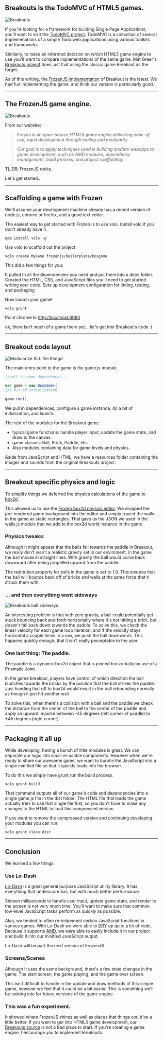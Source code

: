 
## Breakouts is the TodoMVC of HTML5 games.

![Breakouts](images/breakouts_logo.png)

If you're looking for a framework for building Single Page Applications,  you'll want to visit the [TodoMVC project](http://todomvc.com/).
TodoMVC is a collection of several implemenations of a simple Todo web applications using various toolkits and frameworks.

Similarly, to make an informed decision on which HTML5 game engine to use you'll want to compare implementations of the same game.  Mat Greer's [Breakouts project](http://city41.github.io/breakouts/) does just that using the classic game Breakout as the target.

As of this writing, the [FrozenJS implementation](http://city41.github.io/breakouts/frozen/index.html) of Breakout is the latest.  We had fun implementing the game, and think our version is particularly good.


-------------------------


## The FrozenJS game engine.

![Breakouts](images/frozen_logo.png)

From our website:

>*Frozen is an open-source HTML5 game engine delivering ease-of-use, rapid development through tooling and modularity.*

>*Our goal is to apply techniques used in building modern webapps to game development, such as AMD modules, dependency management, build process, and project scaffolding.*


TL;DR;  FrozenJS rocks.


Let's get started...

-------------------------


## Scaffolding a game with Frozen


We'll assume your development machine already has a recent version of node.js, chrome or firefox, and a good text editor.


The easiest way to get started with Frozen is to use volo. Install volo if you don't already have it.

`
npm install volo -g
`

Use volo to scaffold out the project:

`
volo create MyGame frozenjs/boilerplate/boxgame
`

This did a few things for you:

It pulled in all the dependencies you need and put them into a deps folder.
Created the HTML, CSS, and JavaScript files you'll need to get started writing your code.
Sets up development configuration for linting, testing, and packaging

Now launch your game!

`
volo grunt
`

Point chrome to [http://localhost:8080](http://localhost:8080)

ok, there isn't much of a game there yet... let's get into Breakout's code :)

-------------------------

## Breakout code layout

![Modularize ALL the things!](images/modularize_all_the_js.png)

The main entry point to the game is the game.js module.

```JavaScript
//pull in some dependences...

var game = new BoxGame({
//a bit of intialization...

game.run();

```

We pull in dependenices, configure a game instance, do a bit of initialization, and launch.


The rest of the modules for the Breakout game:

- typical game functions: handle player input, update the game state, and draw to the canvas.
- game classes: Ball, Brick, Paddle, etc.
- Also modules containing data for game levels and physics.

Aside from JavaScript and HTML, we have a resources folder containing the images and sounds from the original Breakouts project.


-------------------------

## Breakout specific physics and logic

To simplify things we deferred the physics calculations of the game to [box2d](https://code.google.com/p/box2dweb/).

This allowed us to use the [Frozen box2d physics editor](http://phated.github.io/frozen-editor/).  We dropped the pre-rendered game background into the editor and simply traced the walls in the game as static rectangles.  That gave us the JSON we used in the walls.js module that we add to the box2d world instance in the game.

### Physics tweaks:

Although it might appear that the balls fall towards the paddle in Breakout, we really don't wan't a realistic gravity set in our enviroment.  In the game the ball moves in straight lines.  With gravity the ball would curve back downward after being propelled upward from the paddle.

The restitution property for balls in the game is set to 1.0.  This ensures that the ball will bounce back off of bricks and walls at the same force that it struck them with.

### ... and then everything went sideways

![Breakouts ball sideways](images/breakouts_ball.png)

An interesting problem is that with zero gravity, a ball could potentially get stuck bouncing back and forth horizontally where it's not hitting a brick, but doesn't fall back down towards the paddle.  To solve this, we check the linear velocity for each game loop iteration, and if the velocity stays horizontal a couple times in a row, we push the ball downwards.  This happens quickly enough, that it isn't really perceptable to the user.

### One last thing:  The paddle.

The paddle is a dynamic box2d object that is pinned horizontally by use of a Prismatic Joint.

In the game breakout, players have control of which direction the ball launches towards the bricks by the position that the ball strikes the paddle.  Just handing that off to box2d would result in the ball rebounding normally as though it just hit another wall.

To solve this, when there's a collision with a ball and the paddle we check the distance from the center of the ball to the center of the paddle and apply an upward impulse between -45 degrees (left corner of paddle) to +45 degrees (right corner).

-------------------------

## Packaging it all up

While developing, having a bunch of little modules is great.  We can separate our logic into small re-usable components.  However when we're ready to share our awesome game, we want to bundle the JavaScript into a single minified file so that it quickly loads into the browser.

To do this we simply have grunt run the build process:

`
volo grunt build
`

That command outputs all of our game's code and dependencies into a single game.js file in the dist folder.
The HTML file that loads the game actually tries to use that single file first, so you don't have to make any changes to the HTML to load this compressed version.

If you want to remove the compressed version and continuing developing your modules you can run:

`
volo grunt clean:dist
`

------------------------


## Conclusion

We learned a few things.

### Use Lo-Dash

[Lo-Dash](http://lodash.com/) is a great general purpose JavaScript utility library.  It has everything that underscore has, but with much better performance.

Sixteen milliseconds to handle user input, update game state, and render to the screen is not very much time. You'll want to make sure that common low-level JavaScript tasks perform as quickly as possible.

Also, we tended to often re-imlpement certain JavaScript functions in various games. With Lo-Dash we were able to [DRY](http://en.wikipedia.org/wiki/Don't_repeat_yourself) up quite a bit of code.  Because it supports [AMD](http://requirejs.org/docs/whyamd.html), we were able to easily include it in our project and build it into our minified JavaScript output.

Lo-Dash will be part the next version of FrozenJS.

### Screens/Scenes

Although it uses the same background, there's a few state changes in the game:  The start screen, the game playing, and the game over screen.

This isn't difficult to handle in the update and draw methods of this simple game, however we feel that it could be a bit easier.  This is something we'll be looking into for future versions of the game engine.

### This was a fun experiment.

 It showed where FrozenJS shines as well as places that things could be a little better.  If you want to get into HTML5 game development, our [Breakouts source](https://github.com/iceddev/breakouts) is not a bad place to start.  If you're creating a game engine, I encourage you to implement Breakouts.


